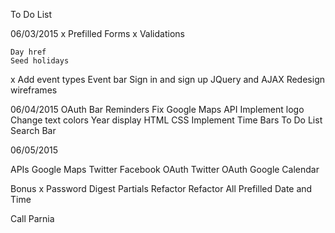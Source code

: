 To Do List

06/03/2015
  x Prefilled Forms
  x Validations

    Day href
    Seed holidays
  x Add event types
    Event bar
    Sign in and sign up JQuery and AJAX
    Redesign wireframes


06/04/2015
    OAuth Bar
    Reminders
    Fix Google Maps API
    Implement logo
    Change text colors
    Year display
    HTML CSS
    Implement Time Bars
    To Do List
    Search Bar


06/05/2015


APIs
    Google Maps
    Twitter
    Facebook OAuth
    Twitter OAuth
    Google Calendar


Bonus
  x Password Digest
    Partials Refactor
    Refactor All
    Prefilled Date and Time


Call Parnia